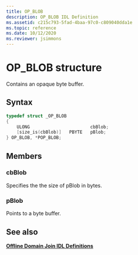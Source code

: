 ```yaml
---
title: OP_BLOB
description: OP_BLOB IDL Definition
ms.assetid: c215c793-5fad-4baa-97c0-c809040dda1e
ms.topic: reference
ms.date: 10/12/2020
ms.reviewer: jsimmons
---
```


# OP_BLOB structure

Contains an opaque byte buffer.

## Syntax

```C++
typedef struct _OP_BLOB
{
    ULONG                       cbBlob;
    [size_is(cbBlob)]   PBYTE   pBlob;
} OP_BLOB, *POP_BLOB;
```

## Members

### cbBlob

Specifies the the size of pBlob in bytes.

### pBlob

Points to a byte buffer.

## See also

[**Offline Domain Join IDL Definitions**](odj-idl.md)

